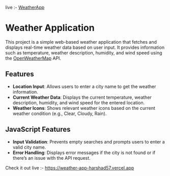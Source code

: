 live :- [WeatherApp](https://weather-app-harshad57.vercel.app)
# Weather Application

This project is a simple web-based weather application that fetches and displays real-time weather data based on user input. It provides information such as temperature, weather description, humidity, and wind speed using the [OpenWeatherMap](https://openweathermap.org/) API.

## Features

- **Location Input**: Allows users to enter a city name to get the weather information.
- **Current Weather Data**: Displays the current temperature, weather description, humidity, and wind speed for the entered location.
- **Weather Icons**: Shows relevant weather icons based on the current weather condition (e.g., Clear, Cloudy, Rain).

## JavaScript Features

- **Input Validation**: Prevents empty searches and prompts users to enter a valid city name.
- **Error Handling**: Displays error messages if the city is not found or if there’s an issue with the API request.
  
Check it out live :- https://weather-app-harshad57.vercel.app
